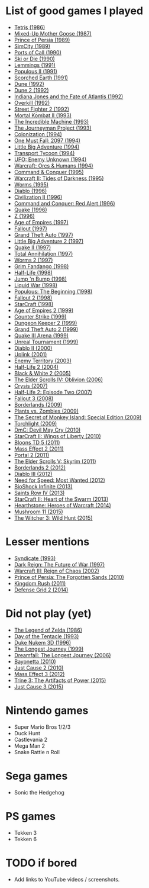 # List of good games I played
 - [Tetris (1986)](https://en.wikipedia.org/wiki/Tetris)
 - [Mixed-Up Mother Goose (1987)](https://en.wikipedia.org/wiki/Mixed-Up_Mother_Goose)
 - [Prince of Persia (1989)](https://en.wikipedia.org/wiki/Prince_of_Persia_(1989_video_game))
 - [SimCity (1989)](https://en.wikipedia.org/wiki/SimCity_(1989_video_game))
 - [Ports of Call (1990)](https://de.wikipedia.org/wiki/Ports_of_Call)
 - [Ski or Die (1990)](https://en.wikipedia.org/wiki/Ski_or_Die)
 - [Lemmings (1991)](https://en.wikipedia.org/wiki/Lemmings_(video_game))
 - [Populous II (1991)](https://en.wikipedia.org/wiki/Populous_II:_Trials_of_the_Olympian_Gods)
 - [Scorched Earth (1991)](https://en.wikipedia.org/wiki/Scorched_Earth_(video_game))
 - [Dune (1992)](https://en.wikipedia.org/wiki/Dune_(video_game))
 - [Dune 2 (1992)](https://en.wikipedia.org/wiki/Dune_II)
 - [Indiana Jones and the Fate of Atlantis (1992)](https://en.wikipedia.org/wiki/Indiana_Jones_and_the_Fate_of_Atlantis)
 - [Overkill (1992)](https://en.wikipedia.org/wiki/Overkill_(video_game))
 - [Street Fighter 2 (1992)](https://en.wikipedia.org/wiki/Street_Fighter_II:_The_World_Warrior)
 - [Mortal Kombat II (1993)](https://en.wikipedia.org/wiki/Mortal_Kombat_II)
 - [The Incredible Machine (1993)](https://en.wikipedia.org/wiki/The_Incredible_Machine_(series)#The_Incredible_Machine)
 - [The Journeyman Project (1993)](https://en.wikipedia.org/wiki/The_Journeyman_Project)
 - [Colonization (1994)](https://en.wikipedia.org/wiki/Sid_Meier%27s_Colonization)
 - [One Must Fall: 2097 (1994)](https://en.wikipedia.org/wiki/One_Must_Fall:_2097)
 - [Little Big Adventure (1994)](https://en.wikipedia.org/wiki/Little_Big_Adventure)
 - [Transport Tycoon (1994)](https://en.wikipedia.org/wiki/Transport_Tycoon)
 - [UFO: Enemy Unknown (1994)](https://en.wikipedia.org/wiki/UFO:_Enemy_Unknown)
 - [Warcraft: Orcs & Humans (1994)](https://en.wikipedia.org/wiki/Warcraft:_Orcs_%26_Humans)
 - [Command & Conquer (1995)](https://en.wikipedia.org/wiki/Command_%26_Conquer_(1995_video_game))
 - [Warcraft II: Tides of Darkness (1995)](https://en.wikipedia.org/wiki/Warcraft_II:_Tides_of_Darkness)
 - [Worms (1995)](https://en.wikipedia.org/wiki/Worms_(1995_video_game))
 - [Diablo (1996)](https://en.wikipedia.org/wiki/Diablo_(video_game))
 - [Civilization II (1996)](https://en.wikipedia.org/wiki/Civilization_II)
 - [Command and Conquer: Red Alert (1996)](https://en.wikipedia.org/wiki/Command_%26_Conquer:_Red_Alert)
 - [Quake (1996)](https://en.wikipedia.org/wiki/Quake_(video_game))
 - [Z (1996)](https://en.wikipedia.org/wiki/Z_(video_game))
 - [Age of Empires (1997)](https://en.wikipedia.org/wiki/Age_of_Empires_(video_game))
 - [Fallout (1997)](https://en.wikipedia.org/wiki/Fallout_(video_game))
 - [Grand Theft Auto (1997)](https://en.wikipedia.org/wiki/Grand_Theft_Auto_(video_game))
 - [Little Big Adventure 2 (1997)](https://en.wikipedia.org/wiki/Little_Big_Adventure_2)
 - [Quake II (1997)](https://en.wikipedia.org/wiki/Quake_II)
 - [Total Annihilation (1997)](https://en.wikipedia.org/wiki/Total_Annihilation)
 - [Worms 2 (1997)](https://en.wikipedia.org/wiki/Worms_2)
 - [Grim Fandango (1998)](https://en.wikipedia.org/wiki/Grim_Fandango)
 - [Half-Life (1998)](https://en.wikipedia.org/wiki/Half-Life_(video_game))
 - [Jump 'n Bump (1998)](https://en.wikipedia.org/wiki/Jump_%27n_Bump)
 - [Liquid War (1998)](https://en.wikipedia.org/wiki/Liquid_War)
 - [Populous: The Beginning (1998)](https://en.wikipedia.org/wiki/Populous:_The_Beginning)
 - [Fallout 2 (1998)](https://en.wikipedia.org/wiki/Fallout_2)
 - [StarCraft (1998)](https://en.wikipedia.org/wiki/StarCraft)
 - [Age of Empires 2 (1999)](https://en.wikipedia.org/wiki/Age_of_Empires_II:_The_Age_of_Kings)
 - [Counter Strike (1999)](https://en.wikipedia.org/wiki/Counter-Strike)
 - [Dungeon Keeper 2 (1999)](https://en.wikipedia.org/wiki/Dungeon_Keeper_2)
 - [Grand Theft Auto 2 (1999)](https://en.wikipedia.org/wiki/Grand_Theft_Auto_2)
 - [Quake III Arena (1999)](https://en.wikipedia.org/wiki/Quake_III_Arena)
 - [Unreal Tournament (1999)](https://en.wikipedia.org/wiki/Unreal_Tournament)
 - [Diablo II (2000)](https://en.wikipedia.org/wiki/Diablo_II)
 - [Uplink (2001)](https://en.wikipedia.org/wiki/Uplink_(video_game))
 - [Enemy Territory (2003)](https://en.wikipedia.org/wiki/Wolfenstein:_Enemy_Territory)
 - [Half-Life 2 (2004)](https://en.wikipedia.org/wiki/Half-Life_2)
 - [Black & White 2 (2005)](https://en.wikipedia.org/wiki/Black_%26_White_2)
 - [The Elder Scrolls IV: Oblivion (2006)](https://en.wikipedia.org/wiki/The_Elder_Scrolls_IV:_Oblivion)
 - [Crysis (2007)](https://en.wikipedia.org/wiki/Crysis)
 - [Half-Life 2: Episode Two (2007)](https://en.wikipedia.org/wiki/Half-Life_2:_Episode_Two)
 - [Fallout 3 (2008)](https://en.wikipedia.org/wiki/Fallout_3)
 - [Borderlands (2009)](https://en.wikipedia.org/wiki/Borderlands_(video_game))
 - [Plants vs. Zombies (2009)](https://en.wikipedia.org/wiki/Plants_vs._Zombies)
 - [The Secret of Monkey Island: Special Edition (2009)](https://en.wikipedia.org/wiki/The_Secret_of_Monkey_Island)
 - [Torchlight (2009)](https://en.wikipedia.org/wiki/Torchlight)
 - [DmC: Devil May Cry (2010)](https://en.wikipedia.org/wiki/DmC:_Devil_May_Cry)
 - [StarCraft II: Wings of Liberty (2010)](https://en.wikipedia.org/wiki/StarCraft_II:_Wings_of_Liberty)
 - [Bloons TD 5 (2011)](https://en.wikipedia.org/wiki/Bloons_Tower_Defense#Bloons_TD_5)
 - [Mass Effect 2 (2011)](https://en.wikipedia.org/wiki/Mass_Effect_2)
 - [Portal 2 (2011)](https://en.wikipedia.org/wiki/Portal_2)
 - [The Elder Scrolls V: Skyrim (2011)](https://en.wikipedia.org/wiki/The_Elder_Scrolls_V:_Skyrim)
 - [Borderlands 2 (2012)](https://en.wikipedia.org/wiki/Borderlands_2)
 - [Diablo III (2012)](https://en.wikipedia.org/wiki/Diablo_III)
 - [Need for Speed: Most Wanted (2012)](https://en.wikipedia.org/wiki/Need_for_Speed:_Most_Wanted_(2012_video_game))
 - [BioShock Infinite (2013)](https://en.wikipedia.org/wiki/BioShock_Infinite)
 - [Saints Row IV (2013)](https://en.wikipedia.org/wiki/Saints_Row_IV)
 - [StarCraft II: Heart of the Swarm (2013)](https://en.wikipedia.org/wiki/StarCraft_II:_Heart_of_the_Swarm)
 - [Hearthstone: Heroes of Warcraft (2014)](https://en.wikipedia.org/wiki/Hearthstone:_Heroes_of_Warcraft)
 - [Mushroom 11 (2015)](https://en.wikipedia.org/wiki/Mushroom_11)
 - [The Witcher 3: Wild Hunt (2015)](https://en.wikipedia.org/wiki/The_Witcher_3:_Wild_Hunt)

# Lesser mentions
 - [Syndicate (1993)](https://en.wikipedia.org/wiki/Syndicate_(series))
 - [Dark Reign: The Future of War (1997)](https://en.wikipedia.org/wiki/Dark_Reign:_The_Future_of_War)
 - [Warcraft III: Reign of Chaos (2002)](https://en.wikipedia.org/wiki/Warcraft_III:_Reign_of_Chaos)
 - [Prince of Persia: The Forgotten Sands (2010)](https://en.wikipedia.org/wiki/Prince_of_Persia:_The_Forgotten_Sands)
 - [Kingdom Rush (2011)](https://en.wikipedia.org/wiki/Kingdom_Rush)
 - [Defense Grid 2 (2014)](https://en.wikipedia.org/wiki/Defense_Grid_2)

# Did not play (yet)
 - [The Legend of Zelda (1986)](https://en.wikipedia.org/wiki/The_Legend_of_Zelda)
 - [Day of the Tentacle (1993)](https://en.wikipedia.org/wiki/Day_of_the_Tentacle)
 - [Duke Nukem 3D (1996)](https://en.wikipedia.org/wiki/Duke_Nukem_3D)
 - [The Longest Journey (1999)](https://en.wikipedia.org/wiki/The_Longest_Journey)
 - [Dreamfall: The Longest Journey (2006)](https://en.wikipedia.org/wiki/Dreamfall:_The_Longest_Journey)
 - [Bayonetta (2010)](https://en.wikipedia.org/wiki/Bayonetta)
 - [Just Cause 2 (2010)](https://en.wikipedia.org/wiki/Just_Cause_2)
 - [Mass Effect 3 (2012)](https://en.wikipedia.org/wiki/Mass_Effect_3)
 - [Trine 3: The Artifacts of Power (2015)](https://en.wikipedia.org/wiki/Trine_3:_The_Artifacts_of_Power)
 - [Just Cause 3 (2015)](https://en.wikipedia.org/wiki/Just_Cause_3)

# Nintendo games
 - Super Mario Bros 1/2/3
 - Duck Hunt
 - Castlevania 2
 - Mega Man 2
 - Snake Rattle n Roll
 

# Sega games
 - Sonic the Hedgehog
 
# PS games
 - Tekken 3
 - Tekken 6

# TODO if bored
 - Add links to YouTube videos / screenshots.
